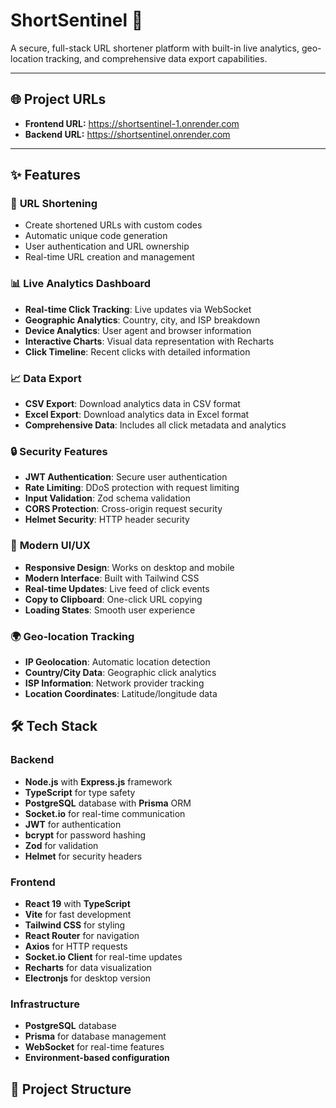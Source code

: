 # ShortSentinel 🚀

A secure, full-stack URL shortener platform with built-in live analytics, geo-location tracking, and comprehensive data export capabilities.

---

## 🌐 Project URLs

- **Frontend URL:** https://shortsentinel-1.onrender.com
- **Backend URL:** https://shortsentinel.onrender.com

---

## ✨ Features

### 🔗 **URL Shortening**
- Create shortened URLs with custom codes
- Automatic unique code generation
- User authentication and URL ownership
- Real-time URL creation and management

### 📊 **Live Analytics Dashboard**
- **Real-time Click Tracking**: Live updates via WebSocket
- **Geographic Analytics**: Country, city, and ISP breakdown
- **Device Analytics**: User agent and browser information
- **Interactive Charts**: Visual data representation with Recharts
- **Click Timeline**: Recent clicks with detailed information

### 📈 **Data Export**
- **CSV Export**: Download analytics data in CSV format
- **Excel Export**: Download analytics data in Excel format
- **Comprehensive Data**: Includes all click metadata and analytics

### 🔒 **Security Features**
- **JWT Authentication**: Secure user authentication
- **Rate Limiting**: DDoS protection with request limiting
- **Input Validation**: Zod schema validation
- **CORS Protection**: Cross-origin request security
- **Helmet Security**: HTTP header security

### 🎨 **Modern UI/UX**
- **Responsive Design**: Works on desktop and mobile
- **Modern Interface**: Built with Tailwind CSS
- **Real-time Updates**: Live feed of click events
- **Copy to Clipboard**: One-click URL copying
- **Loading States**: Smooth user experience

### 🌍 **Geo-location Tracking**
- **IP Geolocation**: Automatic location detection
- **Country/City Data**: Geographic click analytics
- **ISP Information**: Network provider tracking
- **Location Coordinates**: Latitude/longitude data

## 🛠️ Tech Stack

### **Backend**
- **Node.js** with **Express.js** framework
- **TypeScript** for type safety
- **PostgreSQL** database with **Prisma** ORM
- **Socket.io** for real-time communication
- **JWT** for authentication
- **bcrypt** for password hashing
- **Zod** for validation
- **Helmet** for security headers

### **Frontend**
- **React 19** with **TypeScript**
- **Vite** for fast development
- **Tailwind CSS** for styling
- **React Router** for navigation
- **Axios** for HTTP requests
- **Socket.io Client** for real-time updates
- **Recharts** for data visualization
- **Electronjs** for desktop version

### **Infrastructure**
- **PostgreSQL** database
- **Prisma** for database management
- **WebSocket** for real-time features
- **Environment-based configuration**

## 📁 Project Structure
